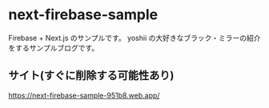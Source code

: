 # next-firebase-sample

Firebase + Next.js のサンプルです。
yoshii の大好きなブラック・ミラーの紹介をするサンプルブログです。

## サイト(すぐに削除する可能性あり)

https://next-firebase-sample-951b8.web.app/
